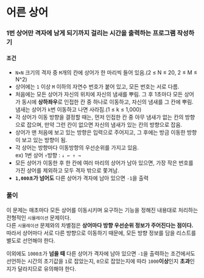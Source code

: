 # 어른 상어
### 1번 상어만 격자에 남게 되기까지 걸리는 시간을 출력하는 프로그램 작성하기
#### 조건
- `N×N` 크기의 격자 중 `M`개의 칸에 상어가 한 마리씩 들어 있음.(2 ≤ N ≤ 20, 2 ≤ M ≤ N^2)
- 상어에는 `1` 이상 `M` 이하의 자연수 번호가 붙어 있고, 모든 번호는 서로 다름.
- 처음에는 모든 상어가 자신의 위치에 자신의 냄새를 뿌림. 그 후 1초마다 모든 상어가 동시에 **상하좌우**로 인접한 칸 중 하나로 이동하고, 자신의 냄새를 그 칸에 뿌림. 냄새는 상어가 `k`번 이동하고 나면 사라짐.(1 ≤ k ≤ 1,000)
- 각 상어가 이동 방향을 결정할 때는, 먼저 인접한 칸 중 아무 냄새가 없는 칸의 방향으로 잡으며, 만약 그런 칸이 없으면 자신의 냄새가 있는 칸의 방향으로 잡음.
- 상어가 맨 처음에 보고 있는 방향은 입력으로 주어지고, 그 후에는 방금 이동한 방향이 보고 있는 방향이 됨.
- 각 상어는 방향마다 이동방향의 우선순위를 가지고 있음.  
ex) 1번 상어 `↑`방향 : `↓ ← ↑ →`
- 모든 상어가 이동한 후 한 칸에 여러 마리의 상어가 남아 있으면, 가장 작은 번호를 가진 상어를 제외하고 모두 격자 밖으로 쫓겨남.
- **`1,000초`가 넘어도** 다른 상어가 격자에 남아 있으면 `-1`을 출력
### 풀이
이 문제는 매초마다 모든 상어를 이동시키며 요구하는 기능을 정해진 내용대로 처리하는 전형적인 `시뮬레이션` 문제이다.  
다른 `시뮬레이션` 문제와의 차별점은 **상어마다 방향 우선순위 정보가 주어진다는 점이다.** 
따라서 상어마다 서로 다른 방향으로 이동하기 때문에, 모든 방향 정보를 담을 리스트를 별도로 선언해야 한다.  

이외에도 `1000초`가 **넘을 때** 다른 상어가 격자에 남아 있으면 `-1`을 출력하는 조건에서도 선언하는 시간의 초기값을 `1`로 잡았는지, `0`으로 잡았는지에 따라 `1000`**이상**인지 **초과**인지가 달라지므로 유의해야 한다.
